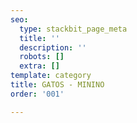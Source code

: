 ```yaml
---
seo:
  type: stackbit_page_meta
  title: ''
  description: ''
  robots: []
  extra: []
template: category
title: GATOS - MININO
order: '001'

---
```

